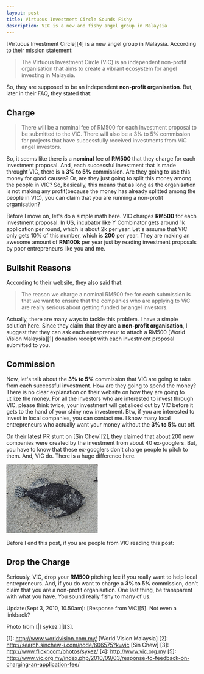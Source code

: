 ```yaml
---
layout: post
title: Virtuous Investment Circle Sounds Fishy
description: VIC is a new and fishy angel group in Malaysia
---
```


[Virtuous Investment Circle][4] is a new angel group in Malaysia. According to their mission statement:

<blockquote>
The Virtuous Investment Circle (ViC) is an independent
non-profit organisation that aims to create a vibrant
ecosystem for angel investing in Malaysia.
</blockquote>

So, they are supposed to be an independent <b>non-profit
organisation</b>. But, later in their FAQ, they stated that:

## Charge

<blockquote>
There will be a nominal fee of RM500 for each investment
proposal to be submitted to the ViC. There will also be a
3% to 5% commission for projects that have successfully
received investments from ViC angel investors.
</blockquote>

So, it seems like there is a <b>nominal</b> fee of <b>RM500</b> that they
charge for each investment proposal. And, each successful investment
that is made throught VIC, there is a <b>3% to 5%</b> commission. Are they
going to use this money for good causes? Or, are they just going to
split this money among the people in VIC? So, basically, this means that
as long as the organisation is not making any profit(because the money
has already splitted among the people in VIC), you can claim that you
are running a non-profit organisation?

Before I move on, let's do a simple math here. VIC charges <b>RM500</b>
for each investment proposal. In US, incubator like Y Combinator gets
around 1k application per round, which is about 2k per year. Let's
assume that VIC only gets 10% of this number, which is <b>200</b> per year.
They are making an awesome amount of <b>RM100k</b> per year just by reading
investment proposals by poor entrepreneurs like you and me.

## Bullshit Reasons

According to their website, they also said that:

<blockquote>
The reason we charge a nominal RM500 fee for each submission 
is that we want to ensure that the companies who are applying
to ViC are really serious about getting funded by angel 
investors.
</blockquote>

Actually, there are many ways to tackle this problem. I have a
simple solution here. Since they claim that they are a <b>non-profit 
organisation</b>, I suggest that they can ask each entrepreneur to 
attach a RM500 [World Vision Malaysia][1] donation receipt with 
each investment proposal submitted to you.

## Commission

Now, let's talk about the <b>3% to 5%</b> commission that VIC are going to take
from each successful investment. How are they going to spend the money?
There is no clear explanation on their website on how they are going to
utilize the money. For all the investors who are interested to invest
through VIC, please think twice, your investment will get sliced out by
VIC before it gets to the hand of your shiny new investment. Btw, if you
are interested to invest in local companies, you can contact me. I know
many local entrepreneurs who actually want your money without the <b>3% to
5%</b> cut off.

On their latest PR stunt on [Sin Chew][2], they claimed that about 200 new
companies were created by the investment from about 40 ex-googlers. But,
you have to know that these ex-googlers don't charge people to pitch to
them. And, VIC do. There is a huge difference here.

<img src="/images/fish.jpg" />

Before I end this post, if you are people from VIC reading this post:

## Drop the Charge 

Seriously, VIC, drop your <b>RM500</b> pitching fee if you really
want to help local entrepreneurs. And, if you do want to charge a <b>3% to
5%</b> commission, don't claim that you are a non-profit organisation. One
last thing, be transparent with what you have. You sound really fishy to
many of us.

Update(Sept 3, 2010, 10.50am): [Response from ViC][5]. Not even a linkback?

Photo from [|[ sykez ]|][3].

[1]: http://www.worldvision.com.my/ [World Vision Malaysia]
[2]: http://search.sinchew-i.com/node/606575?k=vic [Sin Chew]
[3]: http://www.flickr.com/photos/sykez/
[4]: http://www.vic.org.my
[5]: http://www.vic.org.my/index.php/2010/09/03/response-to-feedback-on-charging-an-application-fee/

